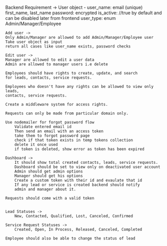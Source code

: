 Backend Requirement ->
	User object -
	user_name: email (unique)
	first_name, last_name
	password: encrypted
	is_active: //true by default and can be disabled later from frontend
	user_type: enum Admin/Manager/Employee
	
	Add user ->
	Only Admin/Manager are allowed to add Admin/Manager/Employee user
	Take user object as input
	return all cases like user_name exists, password checks
	
	Edit user ->
	Manager are allowed to edit a user data
	Admin are allowed to manager users i.e delete
	
	Employees should have rights to create, update, and search
	for leads, contacts, service requests.
	
	Employees who doesn't have any rights can be allowed to view only leads,
	contacts, service requests.
	
	Create a middleware system for access rights.
	
	Requests can only be made from particular domain only.
	
	Use nodemailer for forgot password flow
		Validate entered email id
		Then send an email with an access token
		take them to forgot password page
		check if that token exists in temp tokens collection
		delete it once used
		if token is deleted, show error as token has been expired
		
	Dashboard ->
		It should show total created contacts, leads, service requests.
		Dashboard should be set to view only on deactivated user account
		Admin should get admin options
		Manager should get his options
		Create a custom token with their id and evaulate that id
		If any lead or service is created backend should notify
		admin and manager about it.
		
	Requests should come with a valid token
	

	Lead Statuses ->
		New, Contacted, Qualified, Lost, Canceled, Confirmed
	
	Service Request Statuses ->
		Created, Open, In Process, Released, Canceled, Completed
		
	Employee should also be able to change the status of lead
	
	 
	
